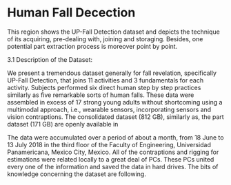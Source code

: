 # Human Fall Decection
This region shows the UP-Fall Detection dataset and depicts the technique of its acquiring, pre-dealing with, joining and storaging. Besides, one potential part extraction process is moreover point by point. 

3.1 Description of the Dataset: 

We present a tremendous dataset generally for fall revelation, specifically UP-Fall Detection, that joins 11 activities and 3 fundamentals for each activity. Subjects performed six direct human step by step practices similarly as five remarkable sorts of human falls. These data were assembled in excess of 17 strong young adults without shortcoming using a multimodal approach, i.e., wearable sensors, incorporating sensors and vision contraptions. The consolidated dataset (812 GB), similarly as, the part dataset (171 GB) are openly available in 

The data were accumulated over a period of about a month, from 18 June to 13 July 2018 in the third floor of the Faculty of Engineering, Universidad Panamericana, Mexico City, Mexico. All of the contraptions and rigging for estimations were related locally to a great deal of PCs. These PCs united every one of the information and saved the data in hard drives. The bits of knowledge concerning the dataset are following. 
